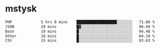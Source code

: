 # mstysk

<!--START_SECTION:waka-->

```txt
PHP             5 hrs 8 mins    ██████████████████░░░░░░░   71.66 %
JSON            29 mins         █▓░░░░░░░░░░░░░░░░░░░░░░░   06.94 %
Bash            19 mins         █░░░░░░░░░░░░░░░░░░░░░░░░   04.48 %
Other           18 mins         █░░░░░░░░░░░░░░░░░░░░░░░░   04.34 %
CSV             15 mins         █░░░░░░░░░░░░░░░░░░░░░░░░   03.63 %
```

<!--END_SECTION:waka-->
